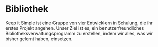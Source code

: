 # Bibliothek
Keep it Simple ist eine Gruppe von vier Entwicklern in Schulung, die ihr erstes Projekt angehen. Unser Ziel ist es, ein benutzerfreundliches Bibliotheksverwaltungsprogramm zu erstellen, indem wir alles, was wir bisher gelernt haben, einsetzen.
